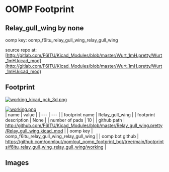 # OOMP Footprint  
## Relay_gull_wing  by none  
  
oomp key: oomp_f6itu_relay_gull_wing_relay_gull_wing  
  
source repo at: [http://gitlab.com/F6ITU/Kicad_Modules/blob/master/Wurt_1mH.pretty/Wurt_1mH.kicad_mod](http://gitlab.com/F6ITU/Kicad_Modules/blob/master/Wurt_1mH.pretty/Wurt_1mH.kicad_mod)  
## Footprint  
  
[![working_kicad_pcb_3d.png](working_kicad_pcb_3d_600.png)](working_kicad_pcb_3d.png)  
  
[![working.png](working_600.png)](working.png)  
| name | value | 
| --- | --- | 
| footprint name | Relay_gull_wing | 
| footprint description | None | 
| number of pads | 10 | 
| github path | http://github.com/F6ITU/Kicad_Modules/blob/master/Relay_gull_wing.pretty/Relay_gull_wing.kicad_mod | 
| oomp key | oomp_f6itu_relay_gull_wing_relay_gull_wing | 
| oomp bot github | https://github.com/oomlout/oomlout_oomp_footprint_bot/tree/main/footprints/f6itu_relay_gull_wing_relay_gull_wing/working | 
## Images  
